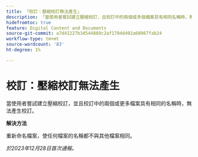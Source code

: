 ```yaml
---
title: 「校訂：壓縮校訂無法產生」
description: 「當使用者嘗試建立壓縮校訂，且校訂中的兩個或多個檔案具有相同名稱時，無法產生校訂。」
hidefromtoc: true
feature: Digital Content and Documents
source-git-commit: a7d41227b34544889c2af1704d492a68967fab24
workflow-type: tm+mt
source-wordcount: '83'
ht-degree: 1%

---
```



# 校訂：壓縮校訂無法產生

<!--WF and WFP TOCs-->

當使用者嘗試建立壓縮校訂，並且校訂中的兩個或更多檔案具有相同的名稱時，無法產生校訂。

**解決方法**

重新命名檔案，使任何檔案的名稱都不與其他檔案相同。

_於2023年12月28日首次通報。_

